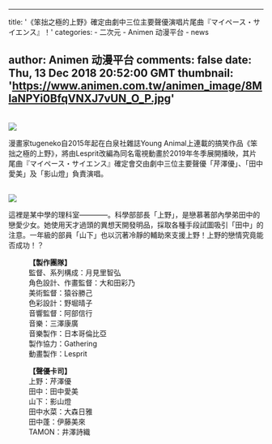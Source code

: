 
---
title: '《笨拙之極的上野》確定由劇中三位主要聲優演唱片尾曲『マイペース・サイエンス』！'
categories: 
    - 二次元
    - Animen 动漫平台
    - news

author: Animen 动漫平台
comments: false
date: Thu, 13 Dec 2018 20:52:00 GMT
thumbnail: 'https://www.animen.com.tw/animen_image/8MlaNPYi0BfqVNXJ7vUN_O_P.jpg'
---

<div>   
<br><img src="https://www.animen.com.tw/animen_image/8MlaNPYi0BfqVNXJ7vUN_O_P.jpg" referrerpolicy="no-referrer"><br><p>漫畫家tugeneko自2015年起在白泉社雜誌Young Animal上連載的搞笑作品《笨拙之極的上野》，將由Lesprit改編為同名電視動畫於2019年冬季展開播映，其片尾曲『マイペース・サイエンス』確定會交由劇中三位主要聲優「芹澤優」、「田中愛美」及「影山燈」負責演唱。</p>
<br><img src="https://www.animen.com.tw/animen_image/3qn3pSnKwQ62p0deazCm_O_P.jpg" referrerpolicy="no-referrer"><br><p>這裡是某中學的理科室————。科學部部長「上野」，是戀慕著部內學弟田中的戀愛少女。她使用天才過頭的異想天開發明品，採取各種手段試圖吸引「田中」的注意。一年級的部員「山下」也以沉著冷靜的輔助來支援上野！上野的戀情究竟能否成功！？</p>

<p style="margin-left: 40px;"><strong>【製作團隊】</strong><br>
監督、系列構成：月見里智弘<br>
角色設計、作畫監督：大和田彩乃<br>
美術監督：猿谷勝己<br>
色彩設計：野堀晴子<br>
音響監督：阿部信行<br>
音樂：三澤康廣<br>
音樂製作：日本哥倫比亞<br>
製作協力：Gathering<br>
動畫製作：Lesprit</p>

<p style="margin-left: 40px;"><strong>【聲優卡司】</strong><br>
上野：芹澤優<br>
田中：田中愛美<br>
山下：影山燈<br>
田中水菜：大森日雅<br>
田中蓬：伊藤美來<br>
TAMON：井澤詩織</p>
  
</div>
            